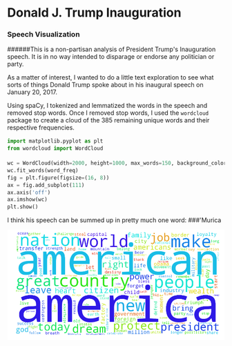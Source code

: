 # Donald J. Trump Inauguration

### Speech Visualization

######This is a non-partisan analysis of President Trump's Inauguration speech. It is in no way intended to disparage or endorse any politician or party.

As a matter of interest, I wanted to do a little text exploration to see what sorts of things Donald Trump spoke about in his inaugural speech on January 20, 2017.

Using spaCy, I tokenized and lemmatized the words in the speech and removed stop words. Once I removed stop words, I used the `wordcloud` package to create a cloud of the 385 remaining unique words and their respective frequencies.

```python
import matplotlib.pyplot as plt
from wordcloud import WordCloud

wc = WordCloud(width=2000, height=1000, max_words=150, background_color='white')
wc.fit_words(word_freq)
fig = plt.figure(figsize=(16, 8))
ax = fig.add_subplot(111)
ax.axis('off')
ax.imshow(wc)
plt.show()
```

I think his speech can be summed up in pretty much one word:
###'Murica

<p align="center">
  <img src="inauguration.png">
</p>
